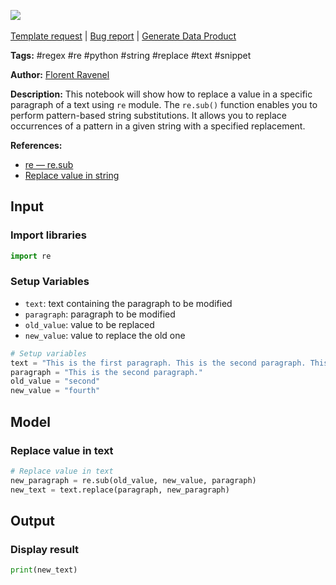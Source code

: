 <a href="https://app.naas.ai/user-redirect/naas/downloader?url=https://raw.githubusercontent.com/jupyter-naas/awesome-notebooks/master/RegEx/RegEx_Replace_value_in_text_in_a_specific_paragraph.ipynb" target="_parent"><img src="https://naasai-public.s3.eu-west-3.amazonaws.com/open_in_naas.svg"/></a><br><br><a href="https://github.com/jupyter-naas/awesome-notebooks/issues/new?assignees=&labels=&template=template-request.md&title=Tool+-+Action+of+the+notebook+">Template request</a> | <a href="https://github.com/jupyter-naas/awesome-notebooks/issues/new?assignees=&labels=bug&template=bug_report.md&title=RegEx+-+Replace+value+in+text+in+a+specific+paragraph:+Error+short+description">Bug report</a> | <a href="https://app.naas.ai/user-redirect/naas/downloader?url=https://raw.githubusercontent.com/jupyter-naas/awesome-notebooks/master/Naas/Naas_Start_data_product.ipynb" target="_parent">Generate Data Product</a>

**Tags:** #regex #re #python #string #replace #text #snippet

**Author:** [Florent Ravenel](https://www.linkedin.com/in/florent-ravenel/)

**Description:** This notebook will show how to replace a value in a specific paragraph of a text using `re` module. The `re.sub()` function enables you to perform pattern-based string substitutions. It allows you to replace occurrences of a pattern in a given string with a specified replacement.

**References:** 
- [re — re.sub](https://docs.python.org/3/library/re.html)
- [Replace value in string](https://www.geeksforgeeks.org/python-string-replace/)

## Input

### Import libraries


```python
import re
```

### Setup Variables
- `text`: text containing the paragraph to be modified
- `paragraph`: paragraph to be modified
- `old_value`: value to be replaced
- `new_value`: value to replace the old one


```python
# Setup variables
text = "This is the first paragraph. This is the second paragraph. This is the third paragraph."
paragraph = "This is the second paragraph."
old_value = "second"
new_value = "fourth"
```

## Model

### Replace value in text


```python
# Replace value in text
new_paragraph = re.sub(old_value, new_value, paragraph)
new_text = text.replace(paragraph, new_paragraph)
```

## Output

### Display result


```python
print(new_text)
```
